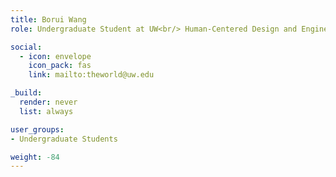 ```yaml
---
title: Borui Wang
role: Undergraduate Student at UW<br/> Human-Centered Design and Engineering

social:
  - icon: envelope
    icon_pack: fas
    link: mailto:theworld@uw.edu

_build:
  render: never
  list: always

user_groups:
- Undergraduate Students

weight: -84
---
```

